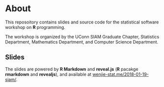 # About

This reposoitory contains slides and source code for the statistical
software workshop on **R** programming.

The workshop is organized by the UConn SIAM Graduate Chapter, Statistics
Department, Mathematics Department, and Computer Science Department.

## Slides

The slides are powered by **R Markdown** and **reveal.js** (**R** pacakge
**rmarkdown** and **revealjs**), and available at
[wenjie-stat.me/2018-01-19-siam/][slides].


[slides]: https://wenjie-stat.me/2018-01-19-siam/

